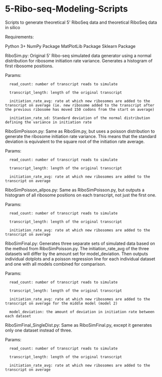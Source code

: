 # 5-Ribo-seq-Modeling-Scripts
Scripts to generate theoretical 5' RiboSeq data and theoretical RiboSeq data in silico

Requirements:

Python 3+
NumPy Package
MatPlotLib Package
Sklearn Package

RiboSim.py: Original 5' Ribo-seq simulated data generator using a normal distribution for ribosome initiation rate variance. Generates a histogram of first ribosome positions.

  Params: 
  
      read_count: number of transcript reads to simulate
      
      transcript_length: length of the original transcript
      
      initiation_rate_avg: rate at which new ribosomes are added to the transcript on average (ie. new ribosome added to the transcript after the previous ribosome has moved 150 codons from the start on average)
      
      initiation_rate_sd: Standard deviation of the normal distribution defining the variance in initiation rate
      
RiboSimPoisson.py: Same as RiboSim.py, but uses a poisson distribution to generate the ribosome initiation rate variance. This means that the standard deviation is equivalent to the square root of the initiation rate average.

  Params: 
  
      read_count: number of transcript reads to simulate
      
      transcript_length: length of the original transcript
      
      initiation_rate_avg: rate at which new ribosomes are added to the transcript on average

RiboSimPoisson_allpos.py: Same as RiboSimPoisson.py, but outputs a histogram of all ribosome positions on each transcript, not just the first one.

  Params: 
  
      read_count: number of transcript reads to simulate
      
      transcript_length: length of the original transcript
      
      initiation_rate_avg: rate at which new ribosomes are added to the transcript on average

RiboSimFinal.py: Generates three separate sets of simulated data based on the method from RiboSimPoisson.py. The initiation_rate_avg of the three datasets will differ by the amount set for model_deviation. Then outputs individual dotplots and a poisson regression line for each individual dataset and one with all models combined for comparison.

  Params: 

      read_count: number of transcript reads to simulate
      
      transcript_length: length of the original transcript
      
      initiation_rate_avg: rate at which new ribosomes are added to the transcript on average for the middle model (model 2)
      
      model_deviation: the amount of deviation in initiation rate between each dataset

RiboSimFinal_SingleDist.py: Same as RiboSimFinal.py, except it generates only one dataset instead of three.

  Params: 

      read_count: number of transcript reads to simulate
      
      transcript_length: length of the original transcript
      
      initiation_rate_avg: rate at which new ribosomes are added to the transcript on average
